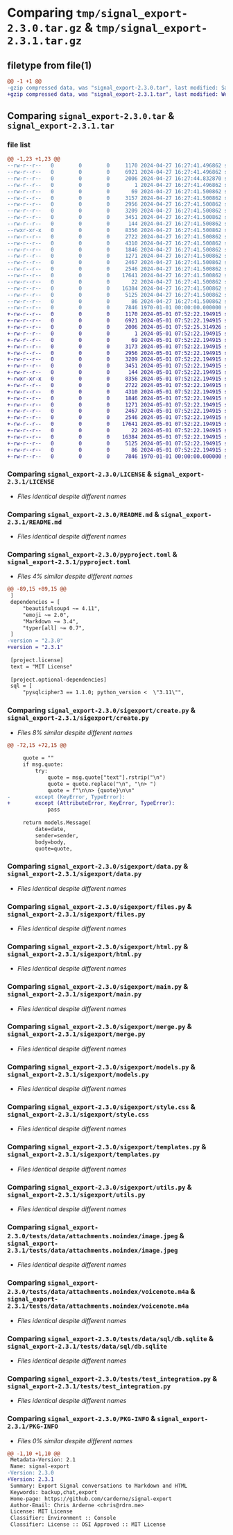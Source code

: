 # Comparing `tmp/signal_export-2.3.0.tar.gz` & `tmp/signal_export-2.3.1.tar.gz`

## filetype from file(1)

```diff
@@ -1 +1 @@
-gzip compressed data, was "signal_export-2.3.0.tar", last modified: Sat Apr 27 16:27:44 2024, max compression
+gzip compressed data, was "signal_export-2.3.1.tar", last modified: Wed May  1 07:52:25 2024, max compression
```

## Comparing `signal_export-2.3.0.tar` & `signal_export-2.3.1.tar`

### file list

```diff
@@ -1,23 +1,23 @@
--rw-r--r--   0        0        0     1170 2024-04-27 16:27:41.496862 signal_export-2.3.0/LICENSE
--rw-r--r--   0        0        0     6921 2024-04-27 16:27:41.496862 signal_export-2.3.0/README.md
--rw-r--r--   0        0        0     2006 2024-04-27 16:27:44.832870 signal_export-2.3.0/pyproject.toml
--rw-r--r--   0        0        0        1 2024-04-27 16:27:41.496862 signal_export-2.3.0/sigexport/__init__.py
--rw-r--r--   0        0        0       69 2024-04-27 16:27:41.500862 signal_export-2.3.0/sigexport/__main__.py
--rw-r--r--   0        0        0     3157 2024-04-27 16:27:41.500862 signal_export-2.3.0/sigexport/create.py
--rw-r--r--   0        0        0     2956 2024-04-27 16:27:41.500862 signal_export-2.3.0/sigexport/data.py
--rw-r--r--   0        0        0     3209 2024-04-27 16:27:41.500862 signal_export-2.3.0/sigexport/files.py
--rw-r--r--   0        0        0     3451 2024-04-27 16:27:41.500862 signal_export-2.3.0/sigexport/html.py
--rw-r--r--   0        0        0      144 2024-04-27 16:27:41.500862 signal_export-2.3.0/sigexport/logging.py
--rwxr-xr-x   0        0        0     8356 2024-04-27 16:27:41.500862 signal_export-2.3.0/sigexport/main.py
--rw-r--r--   0        0        0     2722 2024-04-27 16:27:41.500862 signal_export-2.3.0/sigexport/merge.py
--rw-r--r--   0        0        0     4310 2024-04-27 16:27:41.500862 signal_export-2.3.0/sigexport/models.py
--rw-r--r--   0        0        0     1846 2024-04-27 16:27:41.500862 signal_export-2.3.0/sigexport/style.css
--rw-r--r--   0        0        0     1271 2024-04-27 16:27:41.500862 signal_export-2.3.0/sigexport/templates.py
--rw-r--r--   0        0        0     2467 2024-04-27 16:27:41.500862 signal_export-2.3.0/sigexport/utils.py
--rw-r--r--   0        0        0     2546 2024-04-27 16:27:41.500862 signal_export-2.3.0/tests/data/attachments.noindex/image.jpeg
--rw-r--r--   0        0        0    17641 2024-04-27 16:27:41.500862 signal_export-2.3.0/tests/data/attachments.noindex/voicenote.m4a
--rw-r--r--   0        0        0       22 2024-04-27 16:27:41.500862 signal_export-2.3.0/tests/data/config.json
--rw-r--r--   0        0        0    16384 2024-04-27 16:27:41.500862 signal_export-2.3.0/tests/data/sql/db.sqlite
--rw-r--r--   0        0        0     5125 2024-04-27 16:27:41.500862 signal_export-2.3.0/tests/test_integration.py
--rw-r--r--   0        0        0       86 2024-04-27 16:27:41.500862 signal_export-2.3.0/tests/test_utils.py
--rw-r--r--   0        0        0     7846 1970-01-01 00:00:00.000000 signal_export-2.3.0/PKG-INFO
+-rw-r--r--   0        0        0     1170 2024-05-01 07:52:22.194915 signal_export-2.3.1/LICENSE
+-rw-r--r--   0        0        0     6921 2024-05-01 07:52:22.194915 signal_export-2.3.1/README.md
+-rw-r--r--   0        0        0     2006 2024-05-01 07:52:25.314926 signal_export-2.3.1/pyproject.toml
+-rw-r--r--   0        0        0        1 2024-05-01 07:52:22.194915 signal_export-2.3.1/sigexport/__init__.py
+-rw-r--r--   0        0        0       69 2024-05-01 07:52:22.194915 signal_export-2.3.1/sigexport/__main__.py
+-rw-r--r--   0        0        0     3173 2024-05-01 07:52:22.194915 signal_export-2.3.1/sigexport/create.py
+-rw-r--r--   0        0        0     2956 2024-05-01 07:52:22.194915 signal_export-2.3.1/sigexport/data.py
+-rw-r--r--   0        0        0     3209 2024-05-01 07:52:22.194915 signal_export-2.3.1/sigexport/files.py
+-rw-r--r--   0        0        0     3451 2024-05-01 07:52:22.194915 signal_export-2.3.1/sigexport/html.py
+-rw-r--r--   0        0        0      144 2024-05-01 07:52:22.194915 signal_export-2.3.1/sigexport/logging.py
+-rwxr-xr-x   0        0        0     8356 2024-05-01 07:52:22.194915 signal_export-2.3.1/sigexport/main.py
+-rw-r--r--   0        0        0     2722 2024-05-01 07:52:22.194915 signal_export-2.3.1/sigexport/merge.py
+-rw-r--r--   0        0        0     4310 2024-05-01 07:52:22.194915 signal_export-2.3.1/sigexport/models.py
+-rw-r--r--   0        0        0     1846 2024-05-01 07:52:22.194915 signal_export-2.3.1/sigexport/style.css
+-rw-r--r--   0        0        0     1271 2024-05-01 07:52:22.194915 signal_export-2.3.1/sigexport/templates.py
+-rw-r--r--   0        0        0     2467 2024-05-01 07:52:22.194915 signal_export-2.3.1/sigexport/utils.py
+-rw-r--r--   0        0        0     2546 2024-05-01 07:52:22.194915 signal_export-2.3.1/tests/data/attachments.noindex/image.jpeg
+-rw-r--r--   0        0        0    17641 2024-05-01 07:52:22.194915 signal_export-2.3.1/tests/data/attachments.noindex/voicenote.m4a
+-rw-r--r--   0        0        0       22 2024-05-01 07:52:22.194915 signal_export-2.3.1/tests/data/config.json
+-rw-r--r--   0        0        0    16384 2024-05-01 07:52:22.194915 signal_export-2.3.1/tests/data/sql/db.sqlite
+-rw-r--r--   0        0        0     5125 2024-05-01 07:52:22.194915 signal_export-2.3.1/tests/test_integration.py
+-rw-r--r--   0        0        0       86 2024-05-01 07:52:22.194915 signal_export-2.3.1/tests/test_utils.py
+-rw-r--r--   0        0        0     7846 1970-01-01 00:00:00.000000 signal_export-2.3.1/PKG-INFO
```

### Comparing `signal_export-2.3.0/LICENSE` & `signal_export-2.3.1/LICENSE`

 * *Files identical despite different names*

### Comparing `signal_export-2.3.0/README.md` & `signal_export-2.3.1/README.md`

 * *Files identical despite different names*

### Comparing `signal_export-2.3.0/pyproject.toml` & `signal_export-2.3.1/pyproject.toml`

 * *Files 4% similar despite different names*

```diff
@@ -89,15 +89,15 @@
 ]
 dependencies = [
     "beautifulsoup4 ~= 4.11",
     "emoji ~= 2.0",
     "Markdown ~= 3.4",
     "typer[all] ~= 0.7",
 ]
-version = "2.3.0"
+version = "2.3.1"
 
 [project.license]
 text = "MIT License"
 
 [project.optional-dependencies]
 sql = [
     "pysqlcipher3 == 1.1.0; python_version <  \"3.11\"",
```

### Comparing `signal_export-2.3.0/sigexport/create.py` & `signal_export-2.3.1/sigexport/create.py`

 * *Files 8% similar despite different names*

```diff
@@ -72,15 +72,15 @@
 
     quote = ""
     if msg.quote:
         try:
             quote = msg.quote["text"].rstrip("\n")
             quote = quote.replace("\n", "\n> ")
             quote = f"\n\n> {quote}\n\n"
-        except (KeyError, TypeError):
+        except (AttributeError, KeyError, TypeError):
             pass
 
     return models.Message(
         date=date,
         sender=sender,
         body=body,
         quote=quote,
```

### Comparing `signal_export-2.3.0/sigexport/data.py` & `signal_export-2.3.1/sigexport/data.py`

 * *Files identical despite different names*

### Comparing `signal_export-2.3.0/sigexport/files.py` & `signal_export-2.3.1/sigexport/files.py`

 * *Files identical despite different names*

### Comparing `signal_export-2.3.0/sigexport/html.py` & `signal_export-2.3.1/sigexport/html.py`

 * *Files identical despite different names*

### Comparing `signal_export-2.3.0/sigexport/main.py` & `signal_export-2.3.1/sigexport/main.py`

 * *Files identical despite different names*

### Comparing `signal_export-2.3.0/sigexport/merge.py` & `signal_export-2.3.1/sigexport/merge.py`

 * *Files identical despite different names*

### Comparing `signal_export-2.3.0/sigexport/models.py` & `signal_export-2.3.1/sigexport/models.py`

 * *Files identical despite different names*

### Comparing `signal_export-2.3.0/sigexport/style.css` & `signal_export-2.3.1/sigexport/style.css`

 * *Files identical despite different names*

### Comparing `signal_export-2.3.0/sigexport/templates.py` & `signal_export-2.3.1/sigexport/templates.py`

 * *Files identical despite different names*

### Comparing `signal_export-2.3.0/sigexport/utils.py` & `signal_export-2.3.1/sigexport/utils.py`

 * *Files identical despite different names*

### Comparing `signal_export-2.3.0/tests/data/attachments.noindex/image.jpeg` & `signal_export-2.3.1/tests/data/attachments.noindex/image.jpeg`

 * *Files identical despite different names*

### Comparing `signal_export-2.3.0/tests/data/attachments.noindex/voicenote.m4a` & `signal_export-2.3.1/tests/data/attachments.noindex/voicenote.m4a`

 * *Files identical despite different names*

### Comparing `signal_export-2.3.0/tests/data/sql/db.sqlite` & `signal_export-2.3.1/tests/data/sql/db.sqlite`

 * *Files identical despite different names*

### Comparing `signal_export-2.3.0/tests/test_integration.py` & `signal_export-2.3.1/tests/test_integration.py`

 * *Files identical despite different names*

### Comparing `signal_export-2.3.0/PKG-INFO` & `signal_export-2.3.1/PKG-INFO`

 * *Files 0% similar despite different names*

```diff
@@ -1,10 +1,10 @@
 Metadata-Version: 2.1
 Name: signal-export
-Version: 2.3.0
+Version: 2.3.1
 Summary: Export Signal conversations to Markdown and HTML
 Keywords: backup,chat,export
 Home-page: https://github.com/carderne/signal-export
 Author-Email: Chris Arderne <chris@rdrn.me>
 License: MIT License
 Classifier: Environment :: Console
 Classifier: License :: OSI Approved :: MIT License
```

